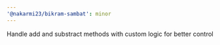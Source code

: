 ```yaml
---
'@nakarmi23/bikram-sambat': minor
---
```


Handle add and substract methods with custom logic for better control
